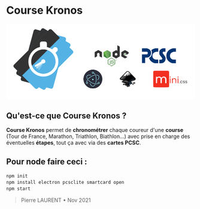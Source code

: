 # Course Kronos
![](/Inkscape/readmesf.png)
## Qu'est-ce que **Course Kronos** ?
**Course Kronos** permet de **chronométrer** chaque coureur d'une **course** (Tour de France, Marathon, Triathlon, Biathlon...) avec prise en charge des éventuelles **étapes**, tout ça avec via des **cartes PCSC**.
## Pour node faire ceci :
```bat
npm init
npm install electron pcsclite smartcard open
npm start
```
> Pierre LAURENT • Nov 2021